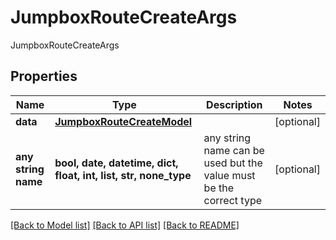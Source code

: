 # JumpboxRouteCreateArgs

JumpboxRouteCreateArgs

## Properties
Name | Type | Description | Notes
------------ | ------------- | ------------- | -------------
**data** | [**JumpboxRouteCreateModel**](JumpboxRouteCreateModel.md) |  | [optional] 
**any string name** | **bool, date, datetime, dict, float, int, list, str, none_type** | any string name can be used but the value must be the correct type | [optional]

[[Back to Model list]](../README.md#documentation-for-models) [[Back to API list]](../README.md#documentation-for-api-endpoints) [[Back to README]](../README.md)


